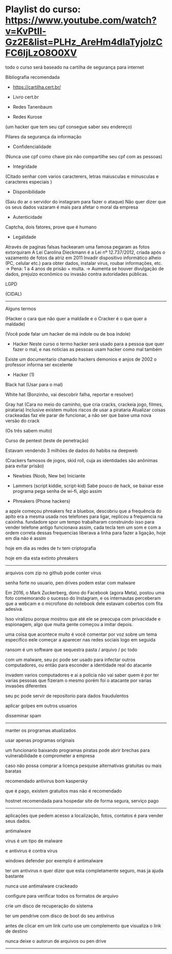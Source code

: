 # Playlist do curso: https://www.youtube.com/watch?v=KvPtIl-Gz2E&list=PLHz_AreHm4dlaTyjolzCFC6IjLzO8O0XV

todo o curso será baseado na cartilha de segurança para internet


Bibliografia recomendada

* https://cartilha.cert.br/

* Livro cert.br 

* Redes Tanenbaum

* Redes Kurose


(um hacker que tem seu cpf consegue saber seu endereço)

Pilares da segurança da informação

* Confidencialidade 

(Nunca use cpf como chave pix não compartilhe seu cpf com as pessoas)

* Integridade

(Citado senhar com varios caracterers, letras maiusculas e minusculas e caracteres especiais )

* Disponibilidade

(Saiu do ar o servidor do instagram para fazer o ataque)
Não quer dizer que os seus dados vazaram é mais para afetar o moral da empresa

* Autenticidade

Captcha, dois fatores, prove que é humano

* Legalidade


Através de paginas falsas hackearam uma famosa pegaram as fotos extorquiram
A Lei Carolina Dieckmann é a Lei nº 12.737/2012, criada após o vazamento de fotos da atriz em 2011
Invadir dispositivo informático alheio (PC, celular etc.) para obter dados, instalar vírus, roubar informações, etc.
→ Pena: 1 a 4 anos de prisão + multa.
→ Aumenta se houver divulgação de dados, prejuízo econômico ou invasão contra autoridades públicas.

LGPD

(CIDAL)

--------------------------------------------------------------------------------------

Alguns termos

(Hacker o cara que não quer a maldade e o Cracker é o que quer a maldade)

(Você pode falar um hacker de má indole ou de boa índole)

* Hacker
Neste curso o termo hacker será usado para a pessoa que quer fazer o mal, e nas noticias as pessoas usam hacker como mal também

Existe um documentario chamado hackers demonios e anjos de 2002 o professor informa ser excelente

* Hacker (1)

Black hat (Usar para o mal)

White hat (Bonzinho, vai descobrir falha, reportar e resolver)

Gray hat (Cara no meio do caminho, que cria cracks, crackeia jogo, filmes, pirataria)
Inclusive existem muitos riscos de usar a pirataria 
Atualizar coisas crackeadas faz ele parar de funcionar, a não ser que baixe uma nova versão do crack

(Os três sabem muito)

Curso de pentest (teste de penetração)

Estavam vendendo 3 milhões de dados do habibs na deepweb

(Crackers famosos de jogos, skid roll, cuja as identidades são anônimas para evitar prisão)


* Newbies (Noob, New be)
 Iniciante

 * Lammers (script kiddie, script-kid)
 Sabe pouco de hack, se baixar esse programa pega senha de wi-fi, algo assim 

 * Phreakers (Phone hackers)

a apple começou phreakers fez a bluebox, descobriu que a frequência do apito era a mesma usada nos telefones para ligar, replicou a frequencia na caixinha. fundadore spor um tempo trabalharam construindo isso para vender
telefone antigo funcionava assim, cada tecla tem um som e com a ordem correta dessas frequencias liberava a linha para fazer a ligação, hoje em dia não é assim 

hoje em dia as redes de tv tem criptografia

hoje em dia esta extinto phreakers

--------------------------------------------------------------------------------------

arquivos com zip no github pode conter virus

senha forte no usuario, pen drives podem estar com malware

Em 2016, o Mark Zuckerberg, dono do Facebook (agora Meta), postou uma foto comemorando o sucesso do Instagram, e os internautas perceberam que a webcam e o microfone do notebook dele estavam cobertos com fita adesiva.

Isso viralizou porque mostrou que até ele se preocupa com privacidade e espionagem, algo que muita gente começou a imitar depois.



uma coisa que acontece muito é você comentar por voz sobre um tema especifico eele começar a aparecer nas redes sociais logo em seguida

ransom é um software que sequestra pasta / arquivo / pc todo


com um malware, seu pc pode ser usado para infectar outros computadores, ou então para esconder a identidade real do atacante 

invadem varios computadores e ai a policia não vai saber quem é por ter varias pessoas que fizeram o mesmo porém foi o atacante por varias invasões diferentes

seu pc pode servir de repositorio para dados fraudulentos

aplicar golpes em outros usuarios

disseminar spam

--------------------------------------------------------------------------------------

manter os programas atualizados

usar apenas programas originais

um funcionario baixando programas piratas pode abrir brechas para vulnerabilidade e comprometer a empresa

 caso não possa comprar a licença pesquise alternativas gratuitas ou mais baratas

 recomendado antivirus bom kaspersky

 que é pago, existem gratuitos mas não é recomendado

 hostnet recomendada para hospedar site de forma segura, serviço pago

 -------------------------------------------------------------------------------------
 aplicações que pedem acesso a localização, fotos, contatos é para vender seus dados.

 antimalware


 virus é um tipo de malware

 e antivirus é contra virus

 windows defender por exemplo é antimalware

 ter um antivirus n quer dizer que esta completamente seguro, mas ja ajuda bastante

 nunca use antimalware crackeado

 configure para verificar todos os formatos de arquivo

 crie um disco de recuperação do sistema

 ter um pendrive com disco de boot do seu antivirus

antes de clicar em um link curto use um complemento que visualiza o link de destino

nunca deixe o autorun de arquivos ou pen drive

-------------------------------------------------------------------------------------





























